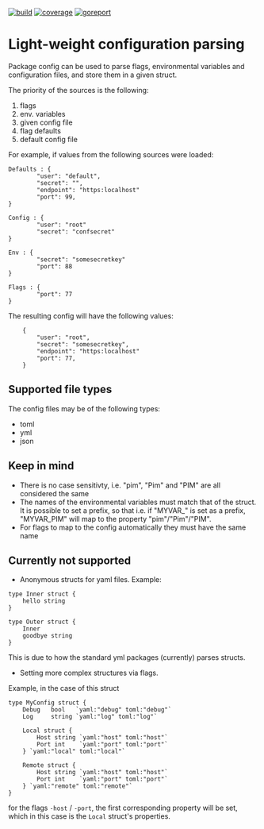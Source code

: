 

[![build](https://github.com/elri/config/actions/workflows/go.yml/badge.svg)](https://github.com/elri/config/actions/workflows/go.yml)
[![coverage](https://coveralls.io/repos/github/elri/config/badge.svg?branch=main)](https://coveralls.io/github/elri/config?branch=main)
[![goreport](https://goreportcard.com/badge/github.com/elri/config)](https://goreportcard.com/report/github.com/elri/config)

# Light-weight configuration parsing
Package config can be used to parse flags, environmental variables and configuration files, and store them in a given struct.

The priority of the sources is the following:
1. flags
2. env. variables
3. given config file
4. flag defaults 
5. default config file

For example, if values from the following sources were loaded:
```
Defaults : {
		"user": "default",
		"secret": "",
		"endpoint": "https:localhost"
        "port": 99,
}

Config : {
		"user": "root"
		"secret": "confsecret"
}

Env : {
		"secret": "somesecretkey"
        "port": 88
}

Flags : {
        "port": 77 
}
```
 The resulting config will have the following values:
```  
	{
		"user": "root",
		"secret": "somesecretkey",
		"endpoint": "https:localhost"
        "port": 77,
	}
```

## Supported file types

The config files may be of the following types:
- toml
- yml
- json

## Keep in mind
- There is no case sensitivty, i.e. "pim", "Pim" and "PIM" are all considered the same
- The names of the environmental variables must match that of the struct. It is possible to set a prefix, so that i.e. if "MYVAR_" is set as a prefix, "MYVAR_PIM" will map to the property "pim"/"Pim"/"PIM". 
- For flags to map to the config automatically they must have the same name


## Currently not supported
- Anonymous structs for yaml files. Example:
```
type Inner struct {
	hello string
}

type Outer struct {
	Inner
	goodbye string
}

```
This is due to how the standard yml packages (currently) parses structs.  

- Setting more complex structures via flags. 

Example, in the case of this struct

```
type MyConfig struct {
	Debug   bool   `yaml:"debug" toml:"debug"`
	Log     string `yaml:"log" toml:"log"`

	Local struct {
		Host string `yaml:"host" toml:"host"`
		Port int    `yaml:"port" toml:"port"`
	} `yaml:"local" toml:"local"`

	Remote struct {
		Host string `yaml:"host" toml:"host"`
		Port int    `yaml:"port" toml:"port"`
	} `yaml:"remote" toml:"remote"`
}
```

for the flags `-host` / `-port`, the first corresponding property will be set, which in this case is the `Local` struct's properties.